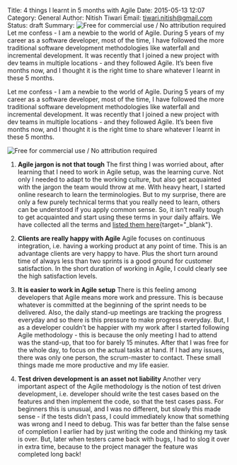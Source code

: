 Title: 4 things I learnt in 5 months with Agile
Date: 2015-05-13 12:07
Category: General
Author: Nitish Tiwari
Email: tiwari.nitish@gmail.com
Status: draft
Summary: ![Free for commercial use / No attribution required](/images/2015-05-13_4_things_learnt_5_months_agile/01.jpg) Let me confess - I am a newbie to the world of Agile. During 5 years of my career as a software developer, most of the time, I have followed the more traditional software development methodologies like waterfall and incremental development. It was recently that I joined a new project with dev teams in multiple locations - and they followed Agile. It’s been five months now, and I thought it is the right time to share whatever I learnt in these 5 months.

Let me confess - I am a newbie to the world of Agile. During 5 years of my career as a software developer, most of the time, I have followed the more traditional software development methodologies like waterfall and incremental development. It was recently that I joined a new project with dev teams in multiple locations - and they followed Agile. It’s been five months now, and I thought it is the right time to share whatever I learnt in these 5 months.

![Free for commercial use / No attribution required](/images/2015-05-13_4_things_learnt_5_months_agile/01.jpg)

1. **Agile jargon is not that tough** The first thing I was worried about, after learning that I need to work in Agile setup, was the learning curve. Not only I needed to adapt to the working culture, but also get acquainted with the jargon the team would throw at me. With heavy heart, I started online research to learn the terminologies. But to my surprise, there are only a few purely technical terms that you really need to learn, others can be understood if you apply common sense. So, it isn’t really tough to get acquainted and start using these terms in your daily affairs. We have collected all the terms and [listed them here](https://blog.taiga.io/agile-terms-you-must-know.html){target="_blank"}.

2. **Clients are really happy with Agile** Agile focuses on continuous integration, i.e. having a working product at any point of time. This is an advantage clients are very happy to have. Plus the short turn around time of always less than two sprints is a good ground for customer satisfaction. In the short duration of working in Agile, I could clearly see the high satisfaction levels.

3. **It is easier to work in Agile setup** There is this feeling among developers that Agile means more work and pressure. This is because whatever is committed at the beginning of the sprint needs to be delivered. Also, the daily stand-up meetings are tracking the progress everyday and so there is this pressure to make progress everyday. But, I as a developer couldn’t be happier with my work after I started following Agile methodology - this is because the only meeting I had to attend was the stand-up, that too for barely 15 minutes. After that I was free for the whole day, to focus on the actual tasks at hand. If I had any issues, there was only one person, the scrum-master to contact. These small things made me more productive and my life easier.

4. **Test driven development is an asset not liability** Another very important aspect of the Agile methodology is the notion of test driven development, i.e. developer should write the test cases based on the features and then implement the code, so that the test cases pass. For beginners this is unusual, and I was no different, but slowly this made sense - if the tests didn’t pass, I could immediately know that something was wrong and I need to debug. This was far better than the false sense of completion I earlier had by just writing the code and thinking my task is over. But, later when testers came back with bugs, I had to slog it over in extra time, because to the project manager the feature was completed long back!
